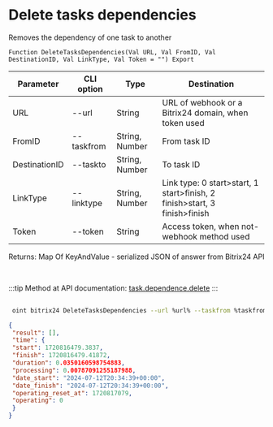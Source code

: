 ﻿---
sidebar_position: 24
---

# Delete tasks dependencies
 Removes the dependency of one task to another



`Function DeleteTasksDependencies(Val URL, Val FromID, Val DestinationID, Val LinkType, Val Token = "") Export`

 | Parameter | CLI option | Type | Destination |
 |-|-|-|-|
 | URL | --url | String | URL of webhook or a Bitrix24 domain, when token used |
 | FromID | --taskfrom | String, Number | From task ID |
 | DestinationID | --taskto | String, Number | To task ID |
 | LinkType | --linktype | String, Number | Link type: 0 start>start, 1 start>finish, 2 finish>start, 3 finish>finish |
 | Token | --token | String | Access token, when not-webhook method used |

 
 Returns: Map Of KeyAndValue - serialized JSON of answer from Bitrix24 API

<br/>

:::tip
Method at API documentation: [task.dependence.delete](https://dev.1c-bitrix.ru/rest_help/tasks/task/dependence/task_dependence_delete.php)
:::
<br/>


	


```sh title="CLI command example"
 
 oint bitrix24 DeleteTasksDependencies --url %url% --taskfrom %taskfrom% --taskto %taskto% --linktype %linktype% --token %token%

```

```json title="Result"
{
 "result": [],
 "time": {
 "start": 1720816479.3837,
 "finish": 1720816479.41872,
 "duration": 0.0350160598754883,
 "processing": 0.00787091255187988,
 "date_start": "2024-07-12T20:34:39+00:00",
 "date_finish": "2024-07-12T20:34:39+00:00",
 "operating_reset_at": 1720817079,
 "operating": 0
 }
}
```
